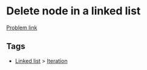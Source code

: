 # Delete node in a linked list

[Problem link](https://leetcode.com/problems/delete-node-in-a-linked-list)

## Tags

* [Linked list](/README.md#Linked_list) > [Iteration](/README.md#Linked_list-Iteration)
